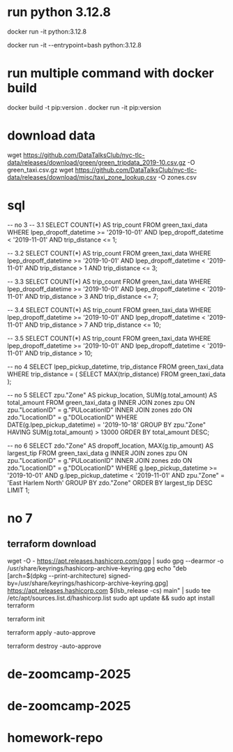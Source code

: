 # run python 3.12.8
docker run -it python:3.12.8

docker run -it --entrypoint=bash python:3.12.8

# run multiple command with docker build
docker build -t pip:version .
docker run -it pip:version

# download data
wget https://github.com/DataTalksClub/nyc-tlc-data/releases/download/green/green_tripdata_2019-10.csv.gz -O green_taxi.csv.gz
wget https://github.com/DataTalksClub/nyc-tlc-data/releases/download/misc/taxi_zone_lookup.csv -O zones.csv


# sql
-- no 3
-- 3.1
SELECT 
    COUNT(*) AS trip_count
FROM 
    green_taxi_data
WHERE 
    lpep_dropoff_datetime >= '2019-10-01' 
    AND lpep_dropoff_datetime < '2019-11-01'
    AND trip_distance <= 1;

-- 3.2
SELECT 
    COUNT(*) AS trip_count
FROM 
    green_taxi_data
WHERE 
    lpep_dropoff_datetime >= '2019-10-01' 
    AND lpep_dropoff_datetime < '2019-11-01'
    AND trip_distance > 1
	AND trip_distance <= 3;

-- 3.3
SELECT 
    COUNT(*) AS trip_count
FROM 
    green_taxi_data
WHERE 
    lpep_dropoff_datetime >= '2019-10-01' 
    AND lpep_dropoff_datetime < '2019-11-01'
    AND trip_distance > 3
	AND trip_distance <= 7;

-- 3.4
SELECT 
    COUNT(*) AS trip_count
FROM 
    green_taxi_data
WHERE 
    lpep_dropoff_datetime >= '2019-10-01' 
    AND lpep_dropoff_datetime < '2019-11-01'
    AND trip_distance > 7
	AND trip_distance <= 10;

-- 3.5
SELECT 
    COUNT(*) AS trip_count
FROM 
    green_taxi_data
WHERE 
    lpep_dropoff_datetime >= '2019-10-01' 
    AND lpep_dropoff_datetime < '2019-11-01'
    AND trip_distance > 10;


-- no 4
SELECT 
    lpep_pickup_datetime, 
    trip_distance
FROM 
    green_taxi_data
WHERE 
    trip_distance = (
		SELECT 
			MAX(trip_distance) 
		FROM 
			green_taxi_data
	);

-- no 5
SELECT 
	zpu."Zone" AS pickup_location,
	SUM(g.total_amount) AS total_amount
FROM 
	green_taxi_data g 
	INNER JOIN zones zpu 
	ON zpu."LocationID" = g."PULocationID"
	INNER JOIN zones zdo
	ON zdo."LocationID" = g."DOLocationID"
WHERE
	DATE(g.lpep_pickup_datetime) = '2019-10-18'
GROUP BY
	zpu."Zone"
HAVING
	SUM(g.total_amount) > 13000
ORDER BY
	total_amount DESC;


-- no 6
SELECT 
    zdo."Zone" AS dropoff_location,
    MAX(g.tip_amount) AS largest_tip
FROM 
    green_taxi_data g
INNER JOIN zones zpu 
    ON zpu."LocationID" = g."PULocationID"
INNER JOIN zones zdo
    ON zdo."LocationID" = g."DOLocationID"
WHERE 
    g.lpep_pickup_datetime >= '2019-10-01'
    AND g.lpep_pickup_datetime < '2019-11-01'
    AND zpu."Zone" = 'East Harlem North'
GROUP BY 
    zdo."Zone"
ORDER BY 
    largest_tip DESC
LIMIT 1;

# no 7
## terraform download
wget -O - https://apt.releases.hashicorp.com/gpg | sudo gpg --dearmor -o /usr/share/keyrings/hashicorp-archive-keyring.gpg
echo "deb [arch=$(dpkg --print-architecture) signed-by=/usr/share/keyrings/hashicorp-archive-keyring.gpg] https://apt.releases.hashicorp.com $(lsb_release -cs) main" | sudo tee /etc/apt/sources.list.d/hashicorp.list
sudo apt update && sudo apt install terraform

terraform init

terraform apply -auto-approve

terraform destroy -auto-approve

# de-zoomcamp-2025
# de-zoomcamp-2025
# homework-repo
